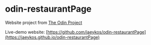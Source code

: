 # odin-restaurantPage

Website project from [The Odin Project](https://www.theodinproject.com/lessons/node-path-javascript-restaurant-page)

Live-demo website: [https://github.com/jaeykos/odin-restaurantPage](https://jaeykos.github.io/odin-restaurantPage)

